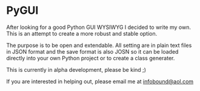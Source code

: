 # PyGUI

After looking for a good Python GUI WYSIWYG I decided to write my own.  This is an attempt to create a more robust and stable option.  

The purpose is to be open and extendable.  All setting are in plain text files in JSON format and the save format is also JOSN so it can be loaded directly into your own Python project or to create a class generater.

This is currently in alpha development, please be kind ;)

If you are interested in helping out, please email me at infobound@aol.com
